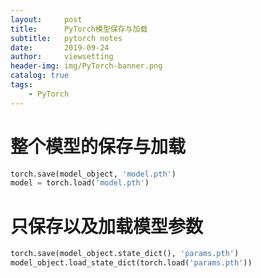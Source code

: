 ```yaml
---
layout:     post
title:      PyTorch模型保存与加载
subtitle:   pytorch notes
date:       2019-09-24
author:     viewsetting
header-img: img/PyTorch-banner.png
catalog: true
tags:
    - PyTorch
---
```


# 整个模型的保存与加载

```python
torch.save(model_object, 'model.pth')  
model = torch.load('model.pth')  
```

# 只保存以及加载模型参数

```python
torch.save(model_object.state_dict(), 'params.pth')  
model_object.load_state_dict(torch.load('params.pth'))
```


